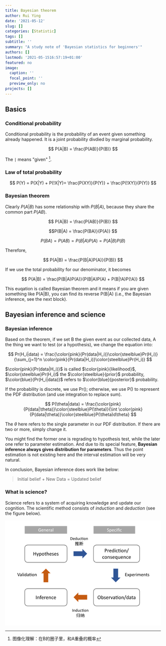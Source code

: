 ```yaml
---
title: Bayesian theorem
author: Rui Ying
date: '2021-05-12'
slug: []
categories: [Statistic]
tags: []
subtitle: ''
summary: "A study note of 'Bayesian statistics for beginners'"
authors: []
lastmod: '2021-05-1516:57:19+01:00'
featured: no
image:
  caption: ''
  focal_point: ''
  preview_only: no
projects: []
---
```


## Basics

### Conditional probability

Conditional probability is the probability of an event given something already happened. It is a joint probability divdied by marginal probability.

$$
P(A|B) = \frac{P(AB)}{P(B)}
$$

The `|` means "given" [^a].

[^a]: 图像化理解：在B的圈子里，和A重叠的概率

### Law of total probability

$$
P(Y) = P(X|Y) + P(!X|Y)= \frac{P(XY)}{P(Y)} + \frac{P(!XY)}{P(Y)}
$$

### Bayesian theorem

Clearly $P(A|B)$ has some relationship with $P(B|A)$, because they share the common part $P(AB)$.

$$
P(A|B) = \frac{P(AB)}{P(B)}
$$

$$P(B|A) = \frac{P(BA)}{P(A)}
$$

$$ P(BA) = P(AB) = P(B|A)P(A) = P(A|B)P(B)
$$

Therefore,

$$
P(A|B) = \frac{P(B|A)P(A)}{P(B)}
$$

If we use the total probability for our denominator, it becomes

$$
P(A|B) = \frac{P(B|A)P(A)}{P(B|A)P(A) + P(B|!A)P(!A)}
$$

This euqation is called Bayesian theorem and it means if you are given something like P(A|B), you can find its reverse P(B|A) (i.e., the Bayesian inference, see the next block).


## Bayesian inference and science

### Bayesian inference

Based on the theorem, if we set B the given event as our collected data, A the thing we want to test (or a hypothesis), we change the equation into:

$$
Pr(H_i|data) = \frac{\color{pink}{Pr(data|H_i)}\color{steelblue}Pr(H_i)}{\sum_{j=1}^n \color{pink}{Pr(data|H_i)}\color{steelblue}Pr(H_i)}
$$

$\color{pink}{Pr(data|H_i)}$ is called $\color{pink}{likelihood}$, $\color{steelblue}Pr(H_i)$ the $\color{steelblue}{prior}$ probability, $\color{blue}{Pr(H_i|data)}$ refers to $\color{blue}{posterior}$ probability.

If the probability is discrete, we use Pr(); otherwise, we use P() to represent the PDF distribution (and use integration to replace sum).

$$
P(\theta|data) = \frac{\color{pink}{P(data|\theta)}\color{steelblue}P(\theta)}{\int \color{pink}{P(data|\theta)}\color{steelblue}P(\theta)d\theta}
$$

The $\theta$ here refers to the single parameter in our PDF distribution. If there are two or more, simply change it.

You might find the former one is regrading to hypothesis test, while the later one refer to parameter estimation. And due to its special feature, **Bayesian inference always gives distribution for parameters**. Thus the point estimation is not existing here and the interval estimation will be very natural.

In conclusion, Bayesian inference does work like below:

> Initial belief + New Data = Updated belief

### What is science?
Science refers to a system of acquiring knowledge and update our cognition. The scientific method consists of *induction* and *deduction* (see the figure below).

![](images/science.jpg)
